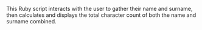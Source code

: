 This Ruby script interacts with the user to gather their name and surname, then calculates and displays the total character count of both the name and surname combined.